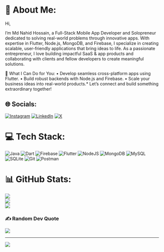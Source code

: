 # 💫 About Me:
Hi, 

I’m Md Nahid Hossain, a Full-Stack Mobile App Developer and Solopreneur dedicated to solving real-world problems through innovative apps. With expertise in Flutter, Node.js, MongoDB, and Firebase, I specialize in creating scalable, user-friendly applications that bring ideas to life. As a passionate entrepreneur, I love building impactful SaaS & app products and collaborating with clients and fellow developers to create meaningful solutions.

🚀 What I Can Do for You:
 • Develop seamless cross-platform apps using Flutter.
 • Build robust backends with Node.js and Firebase.
 • Scale your business ideas into real-world products.*
Let’s connect and build something extraordinary together!


## 🌐 Socials:
[![Instagram](https://img.shields.io/badge/Instagram-%23E4405F.svg?logo=Instagram&logoColor=white)](https://instagram.com/flutter.nahid) [![LinkedIn](https://img.shields.io/badge/LinkedIn-%230077B5.svg?logo=linkedin&logoColor=white)](https://linkedin.com/in/md-nahid-hossain-628135108) [![X](https://img.shields.io/badge/X-black.svg?logo=X&logoColor=white)](https://x.com/thisisnahid78) 

# 💻 Tech Stack:
![Java](https://img.shields.io/badge/java-%23ED8B00.svg?style=plastic&logo=openjdk&logoColor=white) ![Dart](https://img.shields.io/badge/dart-%230175C2.svg?style=plastic&logo=dart&logoColor=white) ![Firebase](https://img.shields.io/badge/firebase-%23039BE5.svg?style=plastic&logo=firebase) ![Flutter](https://img.shields.io/badge/Flutter-%2302569B.svg?style=plastic&logo=Flutter&logoColor=white) ![NodeJS](https://img.shields.io/badge/node.js-6DA55F?style=plastic&logo=node.js&logoColor=white) ![MongoDB](https://img.shields.io/badge/MongoDB-%234ea94b.svg?style=plastic&logo=mongodb&logoColor=white) ![MySQL](https://img.shields.io/badge/mysql-4479A1.svg?style=plastic&logo=mysql&logoColor=white) ![SQLite](https://img.shields.io/badge/sqlite-%2307405e.svg?style=plastic&logo=sqlite&logoColor=white) ![Git](https://img.shields.io/badge/git-%23F05033.svg?style=plastic&logo=git&logoColor=white) ![Postman](https://img.shields.io/badge/Postman-FF6C37?style=plastic&logo=postman&logoColor=white)
# 📊 GitHub Stats:
![](https://github-readme-stats.vercel.app/api?username=nahidfullstackdev&theme=radical&hide_border=false&include_all_commits=false&count_private=false)<br/>
![](https://github-readme-streak-stats.herokuapp.com/?user=nahidfullstackdev&theme=radical&hide_border=false)<br/>
![](https://github-readme-stats.vercel.app/api/top-langs/?username=nahidfullstackdev&theme=radical&hide_border=false&include_all_commits=false&count_private=false&layout=compact)

### ✍️ Random Dev Quote
![](https://quotes-github-readme.vercel.app/api?type=horizontal&theme=radical)

---
[![](https://visitcount.itsvg.in/api?id=nahidfullstackdev&icon=0&color=0)](https://visitcount.itsvg.in)

<!-- Proudly created with GPRM ( https://gprm.itsvg.in ) -->
